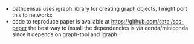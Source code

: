 * pathcensus uses igraph library for creating graph objects, I might port this to networkx
* code to reproduce paper is available at https://github.com/sztal/scs-paper
  the best way to install the dependencies is via conda/miniconda since it depends
  on graph-tool and igraph.

